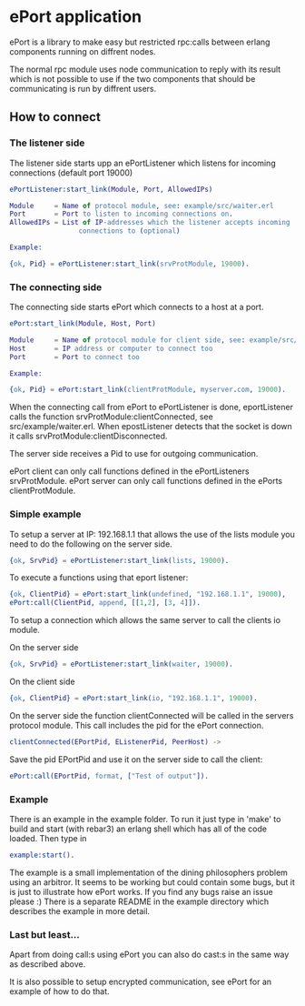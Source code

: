 # ePort application

ePort is a library to make easy but restricted rpc:calls between erlang components
running on diffrent nodes.

The normal rpc module uses node communication to reply with its result which is
not possible to use if the two components that should be communicating is run by
diffrent users.

## How to connect

### The listener side
The listener side starts upp an ePortListener which listens for incoming
connections (default port 19000)

```erlang
ePortListener:start_link(Module, Port, AllowedIPs)

Module     = Name of protocol module, see: example/src/waiter.erl
Port       = Port to listen to incoming connections on.
AllowedIPs = List of IP-addresses which the listener accepts incoming
                 connections to (optional)

Example:

{ok, Pid} = ePortListener:start_link(srvProtModule, 19000).
```

### The connecting side
The connecting side starts ePort which connects to a host at a port.

```erlang
ePort:start_link(Module, Host, Port)

Module     = Name of protocol module for client side, see: example/src/philosopher.erl
Host       = IP address or computer to connect too
Port       = Port to connect too

Example:

{ok, Pid} = ePort:start_link(clientProtModule, myserver.com, 19000).
```

When the connecting call from ePort to ePortListener is done, eportListener
calls the function srvProtModule:clientConnected, see src/example/waiter.erl. When
epostListener detects that the socket is down it calls srvProtModule:clientDisconnected.

The server side receives a Pid to use for outgoing communication.

ePort client can only call functions defined in the ePortListeners srvProtModule.
ePort server can only call functions defined in the ePorts clientProtModule.

### Simple example

To setup a server at IP: 192.168.1.1 that allows the use of the lists module you
need to do the following on the server side.

```erlang
{ok, SrvPid} = ePortListener:start_link(lists, 19000).
```

To execute a functions using that eport listener:

```erlang
{ok, ClientPid} = ePort:start_link(undefined, "192.168.1.1", 19000),
ePort:call(ClientPid, append, [[1,2], [3, 4]]).
```

To setup a connection which allows the same server to call the clients io module.

On the server side

```erlang
{ok, SrvPid} = ePortListener:start_link(waiter, 19000).
```

On the client side

```erlang
{ok, ClientPid} = ePort:start_link(io, "192.168.1.1", 19000).
```

On the server side the function clientConnected will be called in the servers
protocol module. This call includes the pid for the ePort connection.

```erlang
clientConnected(EPortPid, EListenerPid, PeerHost) ->
```

Save the pid EPortPid and use it on the server side to call the client:

```erlang
ePort:call(EPortPid, format, ["Test of output"]).
```

### Example

There is an example in the example folder. To run it just type in 'make' to build
and start (with rebar3) an erlang shell which has all of the code loaded. Then type in

```erlang
example:start().
```

The example is a small implementation of the dining philosophers problem using an arbitror.
It seems to be working but could contain some bugs, but it is just to illustrate how ePort works.
If you find any bugs raise an issue please :)
There is a separate README in the example directory which describes the example in more detail.

### Last but least...

Apart from doing call:s using ePort you can also do cast:s in the same way
as described above.

It is also possible to setup encrypted communication, see ePort for an example of
how to do that.
